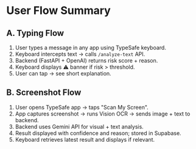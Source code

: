 # User Flow Summary

## A. Typing Flow
1. User types a message in any app using TypeSafe keyboard.  
2. Keyboard intercepts text → calls `/analyze-text` API.  
3. Backend (FastAPI + OpenAI) returns risk score + reason.  
4. Keyboard displays ⚠️ banner if risk > threshold.  
5. User can tap → see short explanation.

## B. Screenshot Flow
1. User opens TypeSafe app → taps "Scan My Screen".  
2. App captures screenshot → runs Vision OCR → sends image + text to backend.  
3. Backend uses Gemini API for visual + text analysis.  
4. Result displayed with confidence and reason; stored in Supabase.  
5. Keyboard retrieves latest result and displays if relevant.

